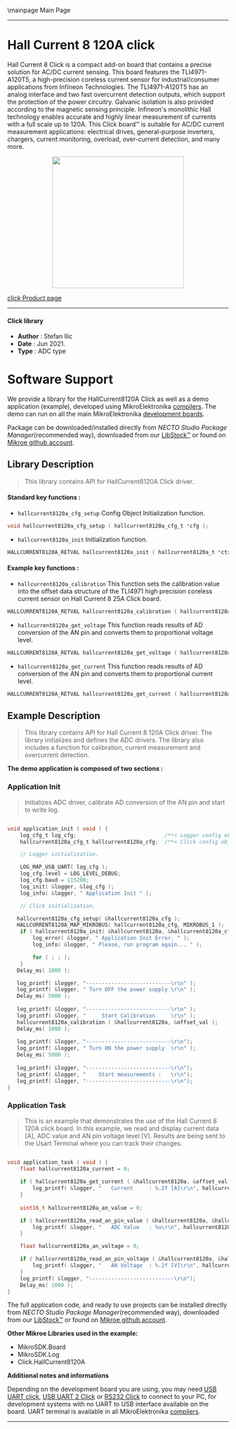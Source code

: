 \mainpage Main Page

---
# Hall Current 8 120A click

Hall Current 8 Click is a compact add-on board that contains a precise solution for AC/DC current sensing. This board features the TLI4971-A120T5, a high-precision coreless current sensor for industrial/consumer applications from Infineon Technologies. The TLI4971-A120T5 has an analog interface and two fast overcurrent detection outputs, which support the protection of the power circuitry. Galvanic isolation is also provided according to the magnetic sensing principle. Infineon's monolithic Hall technology enables accurate and highly linear measurement of currents with a full scale up to 120A. This Click board™ is suitable for AC/DC current measurement applications: electrical drives, general-purpose inverters, chargers, current monitoring, overload, over-current detection, and many more.

<p align="center">
  <img src="https://download.mikroe.com/images/click_for_ide/hallcurrent8120a_click.png" height=300px>
</p>

[click Product page](https://www.mikroe.com/hall-current-8-click-120a)

---


#### Click library

- **Author**        : Stefan Ilic
- **Date**          : Jun 2021.
- **Type**          : ADC type


# Software Support

We provide a library for the HallCurrent8120A Click
as well as a demo application (example), developed using MikroElektronika
[compilers](https://www.mikroe.com/necto-studio).
The demo can run on all the main MikroElektronika [development boards](https://www.mikroe.com/development-boards).

Package can be downloaded/installed directly from *NECTO Studio Package Manager*(recommended way), downloaded from our [LibStock&trade;](https://libstock.mikroe.com) or found on [Mikroe github account](https://github.com/MikroElektronika/mikrosdk_click_v2/tree/master/clicks).

## Library Description

> This library contains API for HallCurrent8120A Click driver.

#### Standard key functions :

- `hallcurrent8120a_cfg_setup` Config Object Initialization function.
```c
void hallcurrent8120a_cfg_setup ( hallcurrent8120a_cfg_t *cfg );
```

- `hallcurrent8120a_init` Initialization function.
```c
HALLCURRENT8120A_RETVAL hallcurrent8120a_init ( hallcurrent8120a_t *ctx, hallcurrent8120a_cfg_t *cfg );
```

#### Example key functions :

- `hallcurrent8120a_calibration` This function sets the calibration value into the offset data structure of the TLI4971 high precision coreless current sensor on Hall Current 8 25A Click board.
```c
HALLCURRENT8120A_RETVAL hallcurrent8120a_calibration ( hallcurrent8120a_t *ctx, hallcurrent8120a_offset_t *offset_val );
```

- `hallcurrent8120a_get_voltage` This function reads results of AD conversion of the AN pin and converts them to proportional voltage level.
```c
HALLCURRENT8120A_RETVAL hallcurrent8120a_get_voltage ( hallcurrent8120a_t *ctx, float *avr_voltage );
```

- `hallcurrent8120a_get_current` This function reads results of AD conversion of the AN pin and converts them to proportional current level.
```c
HALLCURRENT8120A_RETVAL hallcurrent8120a_get_current ( hallcurrent8120a_t *ctx, hallcurrent8120a_offset_t *offset_val, float *current );
```

## Example Description

> This library contains API for Hall Current 8 120A Click driver. The library initializes and defines the ADC drivers. The library also includes a function for calibration, current measurement and overcurrent detection.

**The demo application is composed of two sections :**

### Application Init

> Initializes ADC driver, calibrate AD conversion of the AN pin and start to write log.

```c

void application_init ( void ) {
    log_cfg_t log_cfg;                            /**< Logger config object. */
    hallcurrent8120a_cfg_t hallcurrent8120a_cfg;  /**< Click config object. */

    // Logger initialization.

    LOG_MAP_USB_UART( log_cfg );
    log_cfg.level = LOG_LEVEL_DEBUG;
    log_cfg.baud = 115200;
    log_init( &logger, &log_cfg );
    log_info( &logger, " Application Init " );

    // Click initialization.

   hallcurrent8120a_cfg_setup( &hallcurrent8120a_cfg );
   HALLCURRENT8120A_MAP_MIKROBUS( hallcurrent8120a_cfg, MIKROBUS_1 );
    if ( hallcurrent8120a_init( &hallcurrent8120a, &hallcurrent8120a_cfg ) == ADC_ERROR ) {
        log_error( &logger, " Application Init Error. " );
        log_info( &logger, " Please, run program again... " );

        for ( ; ; );
    }
   Delay_ms( 1000 );

   log_printf( &logger, "---------------------------\r\n" );
   log_printf( &logger, " Turn OFF the power supply \r\n" );
   Delay_ms( 5000 );
   
   log_printf( &logger, "---------------------------\r\n" );
   log_printf( &logger, "     Start Calibration     \r\n" );
   hallcurrent8120a_calibration ( &hallcurrent8120a, &offset_val );
   Delay_ms( 1000 );
   
   log_printf( &logger, "---------------------------\r\n");
   log_printf( &logger, " Turn ON the power supply  \r\n" );
   Delay_ms( 5000 );
   
   log_printf( &logger, "---------------------------\r\n");
   log_printf( &logger, "    Start measurements :   \r\n");
   log_printf( &logger, "---------------------------\r\n");
}

```

### Application Task

> This is an example that demonstrates the use of the Hall Current 8 120A click board. In this example, we read and display current data [A], ADC value and AN pin voltage level [V]. Results are being sent to the Usart Terminal where you can track their changes.

```c

void application_task ( void ) {
    float hallcurrent8120a_current = 0;
    
    if ( hallcurrent8120a_get_current ( &hallcurrent8120a, &offset_val, &hallcurrent8120a_current ) != ADC_ERROR ) {
        log_printf( &logger, "   Current     : %.2f [A]\r\n", hallcurrent8120a_current );
    }
    
    uint16_t hallcurrent8120a_an_value = 0;

    if ( hallcurrent8120a_read_an_pin_value ( &hallcurrent8120a, &hallcurrent8120a_an_value ) != ADC_ERROR ) {
        log_printf( &logger, "   ADC Value   : %u\r\n", hallcurrent8120a_an_value );
    }

    float hallcurrent8120a_an_voltage = 0;

    if ( hallcurrent8120a_read_an_pin_voltage ( &hallcurrent8120a, &hallcurrent8120a_an_voltage ) != ADC_ERROR ) {
        log_printf( &logger, "   AN Voltage  : %.2f [V]\r\n", hallcurrent8120a_an_voltage );
    }
    log_printf( &logger, "---------------------------\r\n");
    Delay_ms( 1000 );
}

```
 

The full application code, and ready to use projects can be installed directly from *NECTO Studio Package Manager*(recommended way), downloaded from our [LibStock&trade;](https://libstock.mikroe.com) or found on [Mikroe github account](https://github.com/MikroElektronika/mikrosdk_click_v2/tree/master/clicks).

**Other Mikroe Libraries used in the example:**

- MikroSDK.Board
- MikroSDK.Log
- Click.HallCurrent8120A

**Additional notes and informations**

Depending on the development board you are using, you may need
[USB UART click](https://www.mikroe.com/usb-uart-click),
[USB UART 2 Click](https://www.mikroe.com/usb-uart-2-click) or
[RS232 Click](https://www.mikroe.com/rs232-click) to connect to your PC, for
development systems with no UART to USB interface available on the board. UART
terminal is available in all MikroElektronika
[compilers](https://shop.mikroe.com/compilers).

---
